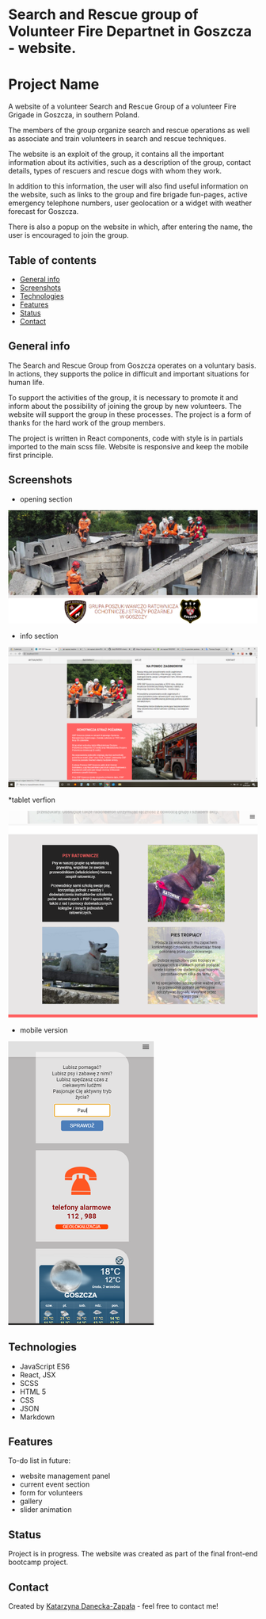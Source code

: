 # Search and Rescue group of Volunteer Fire Departnet in Goszcza - website.
# Project Name
A website of a volunteer Search and Rescue Group of a volunteer Fire Grigade in Goszcza, in southern Poland. 

The members of the group organize search and rescue operations as well as associate and train volunteers in search and rescue techniques. 

The website is an exploit of the group, it contains all the important information about its activities, such as a description of the group, contact details, types of rescuers and rescue dogs with whom they work. 

In addition to this information, the user will also find useful information on the website, such as links to the group and fire brigade fun-pages, active emergency telephone numbers, user geolocation or a widget with weather forecast for Goszcza. 

There is also a popup on the website in which, after entering the name, the user is encouraged to join the group. 

## Table of contents
* [General info](#general-info)
* [Screenshots](#screenshots)
* [Technologies](#technologies)
* [Features](#features)
* [Status](#status)
* [Contact](#contact)

## General info

The Search and Rescue Group from Goszcza operates on a voluntary basis. In actions, they supports the police in difficult and important situations for human life.

To support the activities of the group, it is necessary to promote it and inform about the possibility of joining the group by new volunteers. The website will support the group in these processes.
The project is a form of thanks for the hard work of the group members.

The project is written in React components, code with style is in partials imported to the main scss file. Website is responsive and keep the mobile first principle.

## Screenshots
* opening section

![Example screenshot](./osp-app/src/images/PrtScr1.png) 

* info section

![Example screenshot](./osp-app/src/images/PrtScr2.png) 

*tablet verfion

![Example screenshot](./osp-app/src/images/PrtScr4.png)   

* mobile version

![Example screenshot](./osp-app/src/images/PrtScr3.png) 


## Technologies
* JavaScript ES6
* React, JSX
* SCSS
* HTML 5
* CSS
* JSON
* Markdown

## Features
To-do list in future:
* website management panel
* current event section
* form for volunteers
* gallery
* slider animation

## Status
Project is in progress. The website was created as part of the final front-end bootcamp project.


## Contact
Created by [Katarzyna Danecka-Zapała]( :https://github.com/KatarzynaZapala) - feel free to contact me!